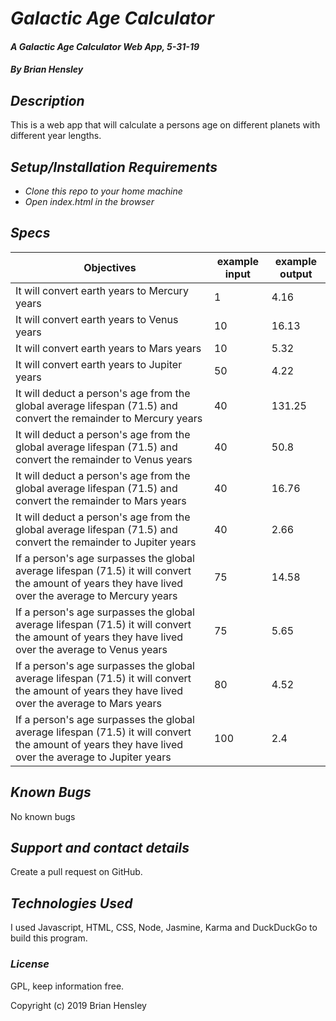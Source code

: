 # _Galactic Age Calculator_

#### _A Galactic Age Calculator Web App, 5-31-19_

#### _By Brian Hensley_

## _Description_

This is a web app that will calculate a persons age on different planets with different year lengths.

## _Setup/Installation Requirements_

* _Clone this repo to your home machine_
* _Open index.html in the browser_

## _Specs_

|Objectives|example input|example output|
|-|-|-|
|It will convert earth years to Mercury years|1|4.16|
|It will convert earth years to Venus years|10|16.13|
|It will convert earth years to Mars years|10|5.32|
|It will convert earth years to Jupiter years|50|4.22|
|It will deduct a person's age from the global average lifespan (71.5) and convert the remainder to Mercury years|40|131.25|
|It will deduct a person's age from the global average lifespan (71.5) and convert the remainder to Venus years|40|50.8|
|It will deduct a person's age from the global average lifespan (71.5) and convert the remainder to Mars years|40|16.76|
|It will deduct a person's age from the global average lifespan (71.5) and convert the remainder to Jupiter years|40|2.66|
|If a person's age surpasses the global average lifespan (71.5) it will convert the amount of years they have lived over the average to Mercury years|75|14.58|
|If a person's age surpasses the global average lifespan (71.5) it will convert the amount of years they have lived over the average to Venus years|75|5.65|
|If a person's age surpasses the global average lifespan (71.5) it will convert the amount of years they have lived over the average to Mars years|80|4.52|
|If a person's age surpasses the global average lifespan (71.5) it will convert the amount of years they have lived over the average to Jupiter years|100|2.4|


## _Known Bugs_

No known bugs

## _Support and contact details_

Create a pull request on GitHub.

## _Technologies Used_

I used Javascript, HTML, CSS, Node, Jasmine, Karma and DuckDuckGo to build this program.

### _License_

GPL, keep information free.

Copyright (c) 2019 Brian Hensley
